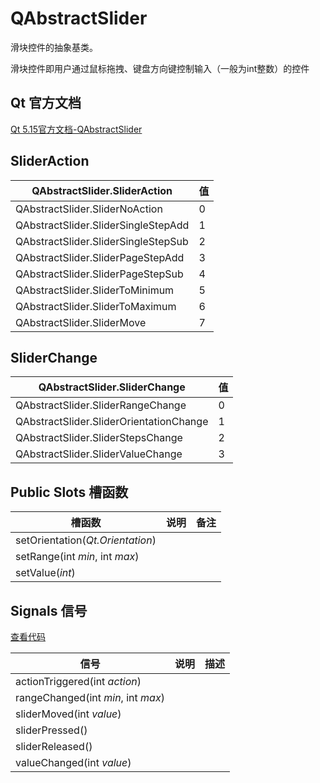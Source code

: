 # QAbstractSlider

滑块控件的抽象基类。

滑块控件即用户通过鼠标拖拽、键盘方向键控制输入（一般为int整数）的控件

## Qt 官方文档

[Qt 5.15官方文档-QAbstractSlider](https://doc.qt.io/qt-5.15/qabstractslider.html)



## SliderAction



| QAbstractSlider.SliderAction        | 值   |
| ----------------------------------- | ---- |
| QAbstractSlider.SliderNoAction      | 0    |
| QAbstractSlider.SliderSingleStepAdd | 1    |
| QAbstractSlider.SliderSingleStepSub | 2    |
| QAbstractSlider.SliderPageStepAdd   | 3    |
| QAbstractSlider.SliderPageStepSub   | 4    |
| QAbstractSlider.SliderToMinimum     | 5    |
| QAbstractSlider.SliderToMaximum     | 6    |
| QAbstractSlider.SliderMove          | 7    |



## SliderChange

| QAbstractSlider.SliderChange            | 值   |
| --------------------------------------- | ---- |
| QAbstractSlider.SliderRangeChange       | 0    |
| QAbstractSlider.SliderOrientationChange | 1    |
| QAbstractSlider.SliderStepsChange       | 2    |
| QAbstractSlider.SliderValueChange       | 3    |



## Public Slots 槽函数

| 槽函数                           | 说明 | 备注 |
| -------------------------------- | ---- | ---- |
| setOrientation(*Qt.Orientation*) |      |      |
| setRange(int *min*, int *max*)   |      |      |
| setValue(*int*)                  |      |      |



## Signals 信号

[查看代码](./03-QAbstractSlider-是否按下、信号.py)

| 信号                               | 说明 | 描述 |
| ---------------------------------- | ---- | ---- |
| actionTriggered(int *action*)      |      |      |
| rangeChanged(int *min*, int *max*) |      |      |
| sliderMoved(int *value*)           |      |      |
| sliderPressed()                    |      |      |
| sliderReleased()                   |      |      |
| valueChanged(int *value*)          |      |      |

